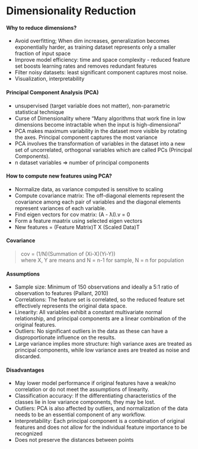 # Dimensionality Reduction

#### Why to reduce dimensions? 
 * Avoid overfitting; When dim increases, generalization becomes exponentially harder, as training dataset represents only a smaller fraction of input space
 * Improve model efficiency: time and space complexity - reduced feature set boosts learning rates and removes redundant features
 * Filter noisy datasets: least significant component captures most noise.
 * Visualization, interpretability 

#### Principal Component Analysis (PCA)
* unsupervised (target variable does not matter), non-parametric statistical technique
* Curse of Dimensionality where “Many algorithms that work fine in low dimensions become intractable when the input is high-dimensional"
* PCA makes maximum variability in the dataset more visible by rotating the axes. Principal component captures the most variance
* PCA involves the transformation of variables in the dataset into a new set of uncorrelated, orthogonal variables which are called PCs (Principal Components). 
* n dataset variables => number of principal components

#### How to compute new features using PCA?
* Normalize data, as variance computed is sensitive to scaling
* Compute covariance matrix: The off-diagonal elements represent the covariance among each pair of variables and the diagonal elements represent variances of each variable.
* Find eigen vectors for cov matrix: (A - ƛI).v = 0
* Form a feature maatrix using selected eigen vectors
* New features = (Feature Matrix)T X (Scaled Data)T 

#### Covariance
> cov = (1/N)(Summation of (Xi-X)(Yi-Y))  
> where X, Y are means and N = n-1 for sample, N = n for population

#### Assumptions
* Sample size: Minimum of 150 observations and ideally a 5:1 ratio of observation to features (Pallant, 2010)
* Correlations: The feature set is correlated, so the reduced feature set effectively represents the original data space.
* Linearity: All variables exhibit a constant multivariate normal relationship, and principal components are a linear combination of the original features.
* Outliers: No significant outliers in the data as these can have a disproportionate influence on the results.
* Large variance implies more structure: high variance axes are treated as principal components, while low variance axes are treated as noise and discarded.

#### Disadvantages
* May lower model performance if original features have a weak/no correlation or do not meet the assumptions of linearity.
* Classification accuracy: If the differentiating characteristics of the classes lie in low variance components, they may be lost.
* Outliers: PCA is also affected by outliers, and normalization of the data needs to be an essential component of any workflow.
* Interpretability: Each principal component is a combination of original features and does not allow for the individual feature importance to be recognized
* Does not preserve the distances between points

